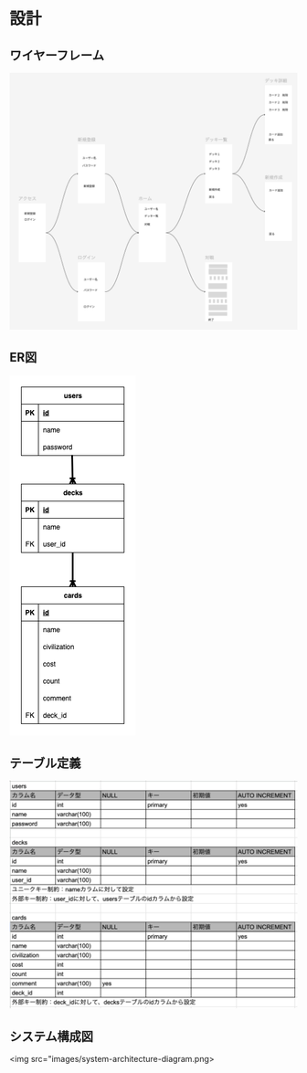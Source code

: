 # 設計
## ワイヤーフレーム
<img src="images/wireframe.png">

## ER図
<img src="images/soloduel.drawio.png">

## テーブル定義
<img src="images/teble_definition.png">

## システム構成図
<img src="images/system-architecture-diagram.png>


